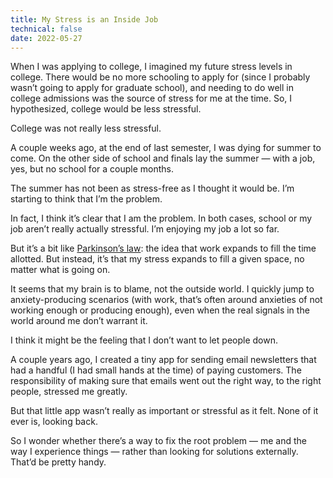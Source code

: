 ```yaml
---
title: My Stress is an Inside Job
technical: false
date: 2022-05-27
---
```


When I was applying to college, I imagined my future stress levels in college. There would be no more schooling to apply for (since I probably wasn’t going to apply for graduate school), and needing to do well in college admissions was the source of stress for me at the time. So, I hypothesized, college would be less stressful. 

College was not really less stressful. 

A couple weeks ago, at the end of last semester, I was dying for summer to come. On the other side of school and finals lay the summer — with a job, yes, but no school for a couple months. 

The summer has not been as stress-free as I thought it would be. I’m starting to think that I’m the problem. 

In fact, I think it’s clear that I am the problem. In both cases, school or my job aren’t really actually stressful. I’m enjoying my job a lot so far. 

But it’s a bit like [Parkinson’s law](https://en.wikipedia.org/wiki/Parkinson%27s_law): the idea that work expands to fill the time allotted. But instead, it’s that my stress expands to fill a given space, no matter what is going on. 

It seems that my brain is to blame, not the outside world. I quickly jump to anxiety-producing scenarios (with work, that’s often around anxieties of not working enough or producing enough), even when the real signals in the world around me don’t warrant it. 

I think it might be the feeling that I don’t want to let people down. 

A couple years ago, I created a tiny app for sending email newsletters that had a handful (I had small hands at the time) of paying customers. The responsibility of making sure that emails went out the right way, to the right people, stressed me greatly. 

But that little app wasn’t really as important or stressful as it felt. None of it ever is, looking back. 

So I wonder whether there’s a way to fix the root problem — me and the way I experience things — rather than looking for solutions externally. That’d be pretty handy. 